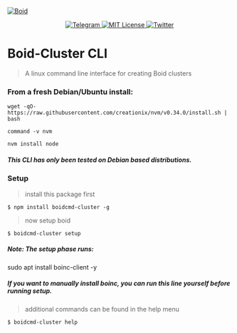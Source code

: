 <a href="https://www.boid.com/"><img src="https://raw.githubusercontent.com/Boid-John/eos-airdrops/master/logos/BoidLogo-lg.png" title="Boid" alt="Boid"></a>

<p align="center">
    <a href="https://t.me/Boidcom_official">
        <img src="https://img.shields.io/discord/431917998102675485.svg" alt="Telegram">
    </a>
    <a href="LICENSE">
        <img src="https://img.shields.io/badge/license-MIT-brightgreen.svg" alt="MIT License">
    </a>
    <a href="https://twitter.com/boidcom">
        <img src="https://img.shields.io/twitter/url/http/shields.io.svg?style=social&style=plastic" alt="Twitter">
    </a>
</p>


# Boid-Cluster CLI

> A linux command line interface for creating Boid clusters 

### From a fresh Debian/Ubuntu install:
```shell
wget -qO- https://raw.githubusercontent.com/creationix/nvm/v0.34.0/install.sh | bash

command -v nvm

nvm install node
```
##### This CLI has only been tested on Debian based distributions.


### Setup

> install this package first

```shell
$ npm install boidcmd-cluster -g
```

> now setup boid 

```shell
$ boidcmd-cluster setup
```
##### Note: The setup phase runs: 
sudo apt install boinc-client -y
##### If you want to manually install boinc, you can run this line yourself before running setup.


> additional commands can be found in the help menu

```shell
$ boidcmd-cluster help
```
